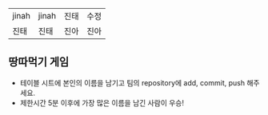 <table>
  <tbody>
    <tr>
      <td>jinah</td>
      <td>jinah</td>
      <td>진태</td>
      <td>수정</td>
    </tr>
    <tr>
      <td>진태</td>
      <td>진태</td>
      <td>진아</td>
      <td>진아</td>
    </tr>
  </tbody>
</table>

## 땅따먹기 게임

- 테이블 시트에 본인의 이름을 남기고 팀의 repository에 add, commit, push 해주세요.
- 제한시간 5분 이후에 가장 많은 이름을 남긴 사람이 우승!
